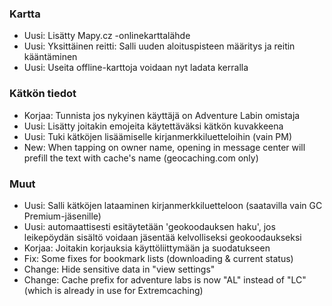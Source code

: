 ### Kartta
- Uusi: Lisätty Mapy.cz -onlinekarttalähde
- Uusi: Yksittäinen reitti: Salli uuden aloituspisteen määritys ja reitin kääntäminen
- Uusi: Useita offline-karttoja voidaan nyt ladata kerralla

### Kätkön tiedot
- Korjaa: Tunnista jos nykyinen käyttäjä on Adventure Labin omistaja
- Uusi: Lisätty joitakin emojeita käytettäväksi kätkön kuvakkeena
- Uusi: Tuki kätköjen lisäämiselle kirjanmerkkiluetteloihin (vain PM)
- New: When tapping on owner name, opening in message center will prefill the text with cache's name (geocaching.com only)

### Muut
- Uusi: Salli kätköjen lataaminen kirjanmerkkiluetteloon (saatavilla vain GC Premium-jäsenille)
- Uusi: automaattisesti esitäytetään 'geokoodauksen haku', jos leikepöydän sisältö voidaan jäsentää kelvolliseksi geokoodaukseksi
- Korjaa: Joitakin korjauksia käyttöliittymään ja suodatukseen
- Fix: Some fixes for bookmark lists (downloading & current status)
- Change: Hide sensitive data in "view settings"
- Change: Cache prefix for adventure labs is now "AL" instead of "LC" (which is already in use for Extremcaching)
